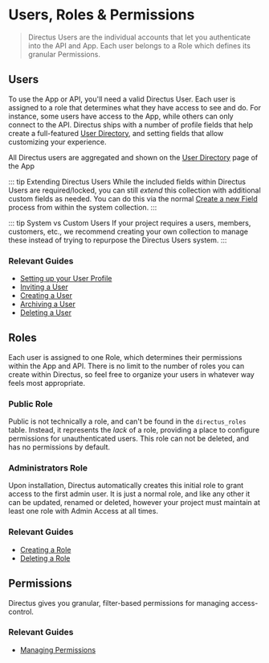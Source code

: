 # Users, Roles & Permissions

> Directus Users are the individual accounts that let you authenticate into the API and App. Each
> user belongs to a Role which defines its granular Permissions.

## Users

To use the App or API, you'll need a valid Directus User. Each user is assigned to a role that
determines what they have access to see and do. For instance, some users have access to the App,
while others can only connect to the API. Directus ships with a number of profile fields that help
create a full-featured [User Directory](/concepts/app-overview#user-directory), and setting fields
that allow customizing your experience.

All Directus users are aggregated and shown on the
[User Directory](/concepts/app-overview#user-directory) page of the App

<!-- prettier-ignore-start -->
::: tip Extending Directus Users
While the included fields within Directus Users are required/locked,
you can still _extend_ this collection with additional custom fields as needed. You can do this via
the normal [Create a new Field](#) process from within the system collection.
:::
<!-- prettier-ignore-end -->

<!-- prettier-ignore-start -->
::: tip
System vs Custom Users If your project requires a users, members, customers, etc., we recommend
creating your own collection to manage these instead of trying to repurpose the Directus Users
system.
:::
<!-- prettier-ignore-end -->

### Relevant Guides

-   [Setting up your User Profile](/guides/users#setting-up-your-user-profile)
-   [Inviting a User](/guides/users#inviting-a-user)
-   [Creating a User](/guides/users#creating-a-user)
-   [Archiving a User](/guides/users#archiving-a-user)
-   [Deleting a User](/guides/users#deleting-a-user)

## Roles

Each user is assigned to one Role, which determines their permissions within the App and API. There
is no limit to the number of roles you can create within Directus, so feel free to organize your
users in whatever way feels most appropriate.

### Public Role

Public is not technically a role, and can't be found in the `directus_roles` table. Instead, it
represents the _lack_ of a role, providing a place to configure permissions for unauthenticated
users. This role can not be deleted, and has no permissions by default.

### Administrators Role

Upon installation, Directus automatically creates this initial role to grant access to the first
admin user. It is just a normal role, and like any other it can be updated, renamed or deleted,
however your project must maintain at least one role with Admin Access at all times.

### Relevant Guides

-   [Creating a Role](/guides/roles-and-permissions#creating-a-role)
-   [Deleting a Role](/guides/roles-and-permissions#deleting-a-role)

## Permissions

Directus gives you granular, filter-based permissions for managing access-control.

### Relevant Guides

-   [Managing Permissions](/guides/roles-and-permissions)
